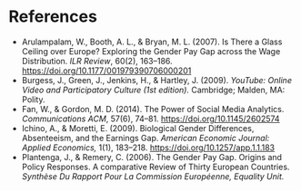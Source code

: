 
# References 

- Arulampalam, W., Booth, A. L., & Bryan, M. L. (2007). Is There a Glass Ceiling over Europe? Exploring the Gender Pay Gap across the Wage Distribution. <i>ILR Review</i>, 60(2), 163–186. <link> https://doi.org/10.1177/001979390706000201 </a> <br />
- Burgess, J., Green, J., Jenkins, H., & Hartley, J. (2009). <i> YouTube: Online Video and Participatory Culture (1st edition).</i> Cambridge; Malden, MA: Polity. <br />
- Fan, W., & Gordon, M. D. (2014). The Power of Social Media Analytics. <i>Communications ACM</i>, 57(6), 74–81. <link> https://doi.org/10.1145/2602574 </a> <br />
- Ichino, A., & Moretti, E. (2009). Biological Gender Differences, Absenteeism, and the Earnings Gap. <i> American Economic Journal: Applied Economics,</i> 1(1), 183–218. <link> https://doi.org/10.1257/app.1.1.183 </a> <br />
- Plantenga, J., & Remery, C. (2006). The Gender Pay Gap. Origins and Policy Responses. A comparative Review of Thirty European Countries. <i>Synthèse Du Rapport Pour La Commission Européenne, Equality Unit.</i> <br />
